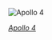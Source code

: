 
![Apollo 4](https://upload.wikimedia.org/wikipedia/commons/thumb/e/e7/Apollo_4_liftoff_-_GPN-2006-000038.jpg/375px-Apollo_4_liftoff_-_GPN-2006-000038.jpg)

*[Apollo 4](https://wikipedia.org/wiki/File:Apollo_4_liftoff_-_GPN-2006-000038.jpg)*
